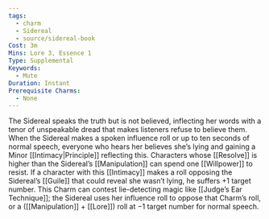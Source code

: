 ```yaml
---
tags:
  - charm
  - Sidereal
  - source/sidereal-book
Cost: 3m
Mins: Lore 3, Essence 1
Type: Supplemental
Keywords:
  - Mute
Duration: Instant
Prerequisite Charms:
  - None
---
```

The Sidereal speaks the truth but is not believed, inflecting her words with a tenor of unspeakable dread that makes listeners refuse to believe them. When the Sidereal makes a spoken influence roll or up to ten seconds of normal speech, everyone who hears her believes she’s lying and gaining a Minor [[Intimacy|Principle]] reflecting this. Characters whose [[Resolve]] is higher than the Sidereal’s [[Manipulation]] can spend one [[Willpower]] to resist. If a character with this [[Intimacy]] makes a roll opposing the Sidereal’s [[Guile]] that could reveal she wasn’t lying, he suffers +1 target number. This Charm can contest lie-detecting magic like [[Judge’s Ear Technique]]; the Sidereal uses her influence roll to oppose that Charm’s roll, or a ([[Manipulation]] + [[Lore]]) roll at −1 target number for normal speech.